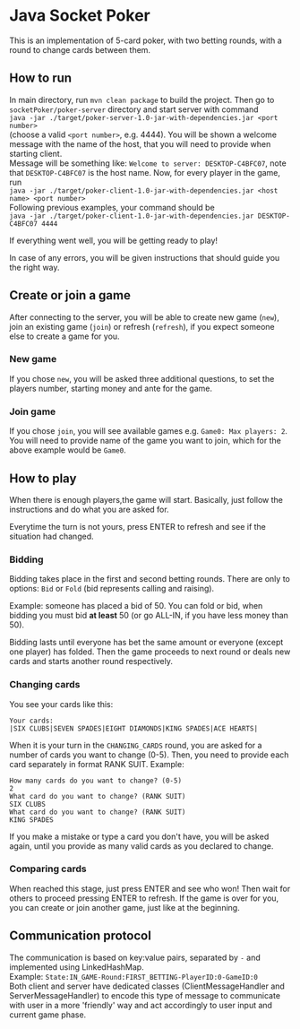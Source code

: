 # Java Socket Poker
This is an implementation of 5-card poker, with two betting rounds, with a round to change cards between them.
## How to run
In main directory, run ``mvn clean package`` to build the project. 
Then go to ``socketPoker/poker-server`` directory and start server with command<br>
````java -jar ./target/poker-server-1.0-jar-with-dependencies.jar <port number>```` <br>
(choose a valid `<port number>`, e.g. 4444).
You will be shown a welcome message with the name of the host, that you will need to
provide when starting client.<br>
Message will be something like:
```Welcome to server: DESKTOP-C4BFC07```, note that ``DESKTOP-C4BFC07``
is the host name.
Now, for every player in the game, run <br>```java -jar ./target/poker-client-1.0-jar-with-dependencies.jar <host name> <port number>```<br>
Following previous examples, your command should be <br>```java -jar ./target/poker-client-1.0-jar-with-dependencies.jar DESKTOP-C4BFC07 4444```

If everything went well, you will be getting ready to play!

In case of any errors, you will be given instructions that should guide you the right way.

## Create or join a game
After connecting to the server, you will be able to create new game (``new``), join an existing
game (``join``) or refresh (``refresh``), if you expect someone else to create a game for you.

### New game
If you chose ``new``, you will be asked three additional questions, to 
set the players number, starting money and ante for the game.

### Join game
If you chose ``join``, you will see available games e.g. ``Game0: Max players: 2``.
You will need to provide name of the game you want to join, which for the
above example would be ``Game0``.

## How to play
When there is enough players,the game will start.
Basically, just follow the instructions and do what you are asked for.

Everytime the turn is not yours, press ENTER to refresh and see if the situation 
had changed. 

### Bidding
Bidding takes place in the first and second betting rounds.
There are only to options: ``Bid`` or ``Fold`` (bid represents calling and raising).

Example: someone has placed a bid of 50. You can fold or bid, when bidding you 
must bid **at least** 50 (or go ALL-IN, if you have less money than 50).

Bidding lasts until everyone has bet the same amount or everyone (except one player)
has folded. Then the game proceeds to next round or deals new cards and starts another round
respectively.

### Changing cards
You see your cards like this: 
```
Your cards:
|SIX CLUBS|SEVEN SPADES|EIGHT DIAMONDS|KING SPADES|ACE HEARTS|
```
When it is your turn in the ``CHANGING_CARDS`` round, you are asked for
a number of cards you want to change (0-5).
Then, you need to provide each card separately in format RANK SUIT.
Example:
```
How many cards do you want to change? (0-5)
2
What card do you want to change? (RANK SUIT)
SIX CLUBS
What card do you want to change? (RANK SUIT)
KING SPADES
```
If you make a mistake or type a card you don't have, you will be 
asked again, until you provide as many valid cards as you declared 
to change.

### Comparing cards
When reached this stage, just press ENTER and see who won! 
Then wait for others to proceed pressing ENTER to refresh.
If the game is over for you, you can create or join another game, just like 
at the beginning.

## Communication protocol
The communication is based on key:value pairs, separated by ``-`` and implemented using LinkedHashMap.
<br>Example:
```State:IN_GAME-Round:FIRST_BETTING-PlayerID:0-GameID:0```<br>
Both client and server have dedicated classes (ClientMessageHandler and ServerMessageHandler)
to encode this type of message to communicate with user in a more 'friendly' way and act 
accordingly to user input and current game phase.
